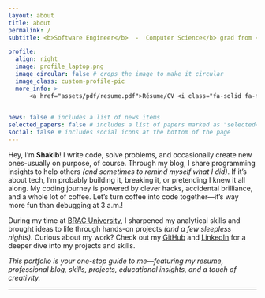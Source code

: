 ```yaml
---
layout: about
title: about
permalink: /
subtitle: <b>Software Engineer</b>  -  Computer Science</b> grad from <a href='https://www.bracu.ac.bd/'>BRACU</a> <i class="fa-solid fa-graduation-cap"></i>

profile:
  align: right
  image: profile_laptop.png
  image_circular: false # crops the image to make it circular
  image_class: custom-profile-pic
  more_info: >
      <a href="assets/pdf/resume.pdf">Résume/CV <i class="fa-solid fa-file-pdf"></i></a>
    

news: false # includes a list of news items
selected_papers: false # includes a list of papers marked as "selected={true}"
social: false # includes social icons at the bottom of the page
---
```


Hey, I’m **Shakib**! I write code, solve problems, and occasionally create new ones-usually on purpose, of course. Through my blog, I share programming insights to help others _(and sometimes to remind myself what I did)_. If it’s about tech, I’m probably building it, breaking it, or pretending I knew it all along. My coding journey is powered by clever hacks, accidental brilliance, and a whole lot of coffee. Let’s turn coffee into code together—it’s way more fun than debugging at 3 a.m.!

During my time at [BRAC University](https://www.bracu.ac.bd/), I sharpened my analytical skills and brought ideas to life through hands-on projects _(and a few sleepless nights)_. Curious about my work? Check out my [GitHub](https://github.com/Mo-Shakib) and [LinkedIn](https://www.linkedin.com/in/mo-shakib/) for a deeper dive into my projects and skills.

_This portfolio is your one-stop guide to me—featuring my resume, professional blog, skills, projects, educational insights, and a touch of creativity._




<!-- <li class="no-bullets"><i class="fa-solid fa-hashtag"></i> <strong>Programming Languages</strong> <code>Python</code>, <code>JavaScript</code></li>
<li class="no-bullets"><i class="fa-solid fa-code"></i> <strong>Web Development</strong> <code>HTML5</code>, <code>CSS3</code>, <code>Bootstrap</code>, <code>JavaScript</code>, <code>Node</code>, <code>React</code></li>
<li class="no-bullets"><i class="fa-solid fa-code-branch"></i> <strong>Version Control</strong> <code>Git</code>, <code>GitHub</code></li>
<li class="no-bullets"><i class="fa-solid fa-database"></i> <strong>Database</strong> <code>SQL</code>, <code>MongoDB</code></li>
<li class="no-bullets"><i class="fa-solid fa-laptop-code"></i> <strong>Software Development</strong> <code>OOP</code>, <code>System Design</code>, <code>Agile</code>, <code>SDLC</code></li>
<li class="no-bullets"><i class="fa-solid fa-wrench"></i> <strong>Technical Skills</strong> <code>Data Structures</code>, <code>Algorithms</code>, <code>Problem Solving</code></li>
<li class="no-bullets"><i class="fa-solid fa-people-group"></i> <strong>Soft Skills</strong> <code>Communication</code>, <code>Time Management</code>, <code>Adaptability</code></li> -->

<hr>